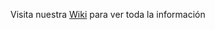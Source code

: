 Visita nuestra [Wiki](https://github.com/teclados-mecanicos/documentacion/wiki) para ver toda la información
